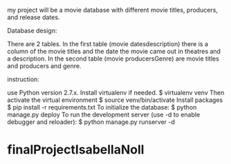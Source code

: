 my project will be a movie database with different movie titles, producers, and release dates.

Database design:

There are 2 tables.  In the first table (movie datesdescription) there is a column of the movie titles and the date the movie came out in theatres and a description.  In the second table (movie producersGenre) are movie titles and producers and genre.

instruction:

use Python version 2.7.x.
Install virtualenv if needed.
$ virtualenv venv
Then activate the virtual environment
$ source venv/bin/activate
Install packages
$ pip install -r requirements.txt
To initialize the database:
$ python manage.py deploy
To run the development server (use -d to enable debugger and reloader):
$ python manage.py runserver -d
# finalProjectIsabellaNoll
